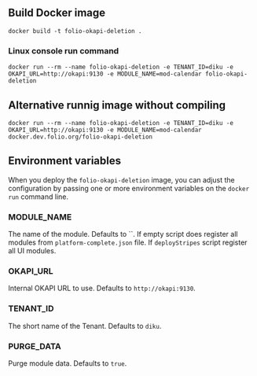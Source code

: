 ## Build Docker image

`docker build -t folio-okapi-deletion .`

### Linux console run command

`docker run --rm --name folio-okapi-deletion -e TENANT_ID=diku -e OKAPI_URL=http://okapi:9130 -e MODULE_NAME=mod-calendar folio-okapi-deletion`

## Alternative runnig image without compiling

`docker run --rm --name folio-okapi-deletion -e TENANT_ID=diku -e OKAPI_URL=http://okapi:9130 -e MODULE_NAME=mod-calendar docker.dev.folio.org/folio-okapi-deletion`

## Environment variables

When you deploy the `folio-okapi-deletion` image, you can adjust the configuration by passing one or more environment variables on the `docker run` command line.

### MODULE_NAME

The name of the module. Defaults to ``. If empty script does register all modules from `platform-complete.json` file.
If `deployStripes` script register all UI modules.

### OKAPI_URL

Internal OKAPI URL to use. Defaults to `http://okapi:9130`.

### TENANT_ID

The short name of the Tenant. Defaults to `diku`.

### PURGE_DATA

Purge module data. Defaults to `true`.
